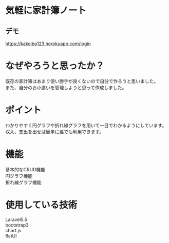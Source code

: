 # 気軽に家計簿ノート
## デモ
https://kakeibo123.herokuapp.com/login
# なぜやろうと思ったか？
既存の家計簿はあまり使い勝手が良くないので自分で作ろうと思いました。<br>
また、自分のお小遣いを管理しようと思って作成しました。<br>
# ポイント
わかりやすく円グラフや折れ線グラフを用いて一目でわかるようにしています。<br>
収入、支出を出せば簡単に誰でも利用できます。<br>

# 機能
基本的なCRUD機能<br>
円グラフ機能<br>
折れ線グラフ機能<br>

# 使用している技術
Laravel5.5<br>
bootstrap3<br>
chart.js<br>
flatUI


